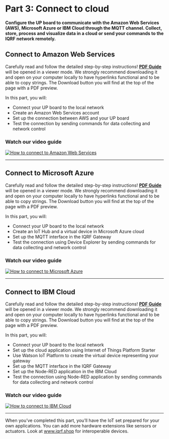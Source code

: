 # Part 3: Connect to cloud

**Configure the UP board to communicate with the Amazon Web Services (AWS), Microsoft Azure or IBM Cloud through the MQTT channel. Collect, store, process and visualize data in a cloud or send your commands to the IQRF network remotely.**

## Connect to Amazon Web Services

Carefully read and follow the detailed step-by-step instructions! **[PDF Guide](https://github.com/iqrfsdk/iot-starter-kit/tree/master/install/pdf/iqrf-part1.pdf)** will be opened in a viewer mode. We strongly recommend downloading it and open on your computer locally to have hyperlinks functional and to be able to copy strings. The Download button you will find at the top of the page with a PDF preview.

In this part, you will:

*	Connect your UP board to the local network
*	Create an Amazon Web Services account
*	Set up the connection between AWS and your UP board
*	Test the connection by sending commands for data collecting and network control

### Watch our video guide

[![How to connect to Amazon Web Services](https://img.youtube.com/vi/Z9R2vdaw3KA/0.jpg)](https://www.youtube.com/watch?v=Z9R2vdaw3KA "Part3: AWS IoT")

---

## Connect to Microsoft Azure

Carefully read and follow the detailed step-by-step instructions! **[PDF Guide](https://github.com/iqrfsdk/iot-starter-kit/tree/master/install/pdf/iqrf-part1.pdf)** will be opened in a viewer mode. We strongly recommend downloading it and open on your computer locally to have hyperlinks functional and to be able to copy strings. The Download button you will find at the top of the page with a PDF preview.

In this part, you will:

*	Connect your UP board to the local network
*	Create an IoT Hub and a virtual device in Microsoft Azure cloud
*	Set up the MQTT interface in the IQRF Gateway
*	Test the connection using Device Explorer by sending commands for data collecting and network control

### Watch our video guide

[![How to connect to Microsoft Azure](https://img.youtube.com/vi/SIBoTrYwR2g/0.jpg)](https://www.youtube.com/watch?v=SIBoTrYwR2g "Part3: Microsoft Azure")

---

## Connect to IBM Cloud

Carefully read and follow the detailed step-by-step instructions! **[PDF Guide](https://github.com/iqrfsdk/iot-starter-kit/tree/master/install/pdf/iqrf-part1.pdf)** will be opened in a viewer mode. We strongly recommend downloading it and open on your computer locally to have hyperlinks functional and to be able to copy strings. The Download button you will find at the top of the page with a PDF preview.

In this part, you will:

*	Connect your UP board to the local network
*	Set up the cloud application using Internet of Things Platform Starter
*	Use Watson IoT Platform to create the virtual device representing your gateway
*	Set up the MQTT interface in the IQRF Gateway
*	Set up the Node-RED application in the IBM Cloud
*	Test the connection using Node-RED application by sending commands for data collecting and network control

### Watch our video guide

[![How to connect to IBM Cloud](https://img.youtube.com/vi/xoAReOyrkZ4/0.jpg)](https://www.youtube.com/watch?v=xoAReOyrkZ4 "Part3: IBM Cloud")

---

When you’ve completed this part, you’ll have the IoT set prepared for your own applications. You can add more hardware extensions like sensors or actuators. Look at www.iqrf.shop for interoperable devices.
